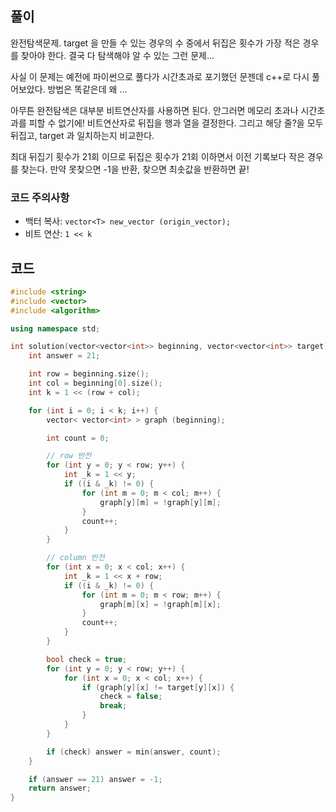 ## 풀이

완전탐색문제. target 을 만들 수 있는 경우의 수 중에서 뒤집은 횟수가 가장 적은 경우를 찾아야 한다. 결국 다 탐색해야 알 수 있는 그런 문제...

사실 이 문제는 예전에 파이썬으로 풀다가 시간초과로 포기했던 문젠데 c++로 다시 풀어보았다. 방법은 똑같은데 왜 ...

아무튼 완전탐색은 대부분 비트연산자를 사용하면 된다. 안그러면 메모리 초과나 시간초과를 피할 수 없기에! 비트연산자로 뒤집을 행과 열을 결정한다. 그리고 해당 줄?을 모두 뒤집고, target 과 일치하는지 비교한다.

최대 뒤집기 횟수가 21회 이므로 뒤집은 횟수가 21회 이하면서 이전 기록보다 작은 경우를 찾는다. 만약 못찾으면 -1을 반환, 찾으면 최솟값을 반환하면 끝!

### 코드 주의사항

- 백터 복사: `vector<T> new_vector (origin_vector);`
- 비트 연산: `1 << k`

## 코드

```cpp
#include <string>
#include <vector>
#include <algorithm>

using namespace std;

int solution(vector<vector<int>> beginning, vector<vector<int>> target) {
    int answer = 21;

    int row = beginning.size();
    int col = beginning[0].size();
    int k = 1 << (row + col);

    for (int i = 0; i < k; i++) {
        vector< vector<int> > graph (beginning);

        int count = 0;

        // row 반전
        for (int y = 0; y < row; y++) {
            int _k = 1 << y;
            if ((i & _k) != 0) {
                for (int m = 0; m < col; m++) {
                    graph[y][m] = !graph[y][m];
                }
                count++;
            }
        }

        // column 반전
        for (int x = 0; x < col; x++) {
            int _k = 1 << x + row;
            if ((i & _k) != 0) {
                for (int m = 0; m < row; m++) {
                    graph[m][x] = !graph[m][x];
                }
                count++;
            }
        }

        bool check = true;
        for (int y = 0; y < row; y++) {
            for (int x = 0; x < col; x++) {
                if (graph[y][x] != target[y][x]) {
                    check = false;
                    break;
                }
            }
        }

        if (check) answer = min(answer, count);
    }

    if (answer == 21) answer = -1;
    return answer;
}
```
